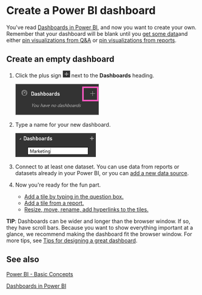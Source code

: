 ﻿<properties
   pageTitle="Create a Power BI dashboard"
   description="Create a Power BI dashboard"
   services="powerbi"
   documentationCenter=""
   authors="mihart"
   manager="mblythe"
   editor=""
   tags=""/>

<tags
   ms.service="powerbi"
   ms.devlang="NA"
   ms.topic="article"
   ms.tgt_pltfrm="NA"
   ms.workload="powerbi"
   ms.date="09/28/2015"
   ms.author="mihart"/>
# Create a Power BI dashboard

You've read [Dashboards in Power BI](powerbi-service-dashboards.md), and now you want to create your own. Remember that your dashboard will be blank until you [get some data](powerbi-service-get-data.md)and either [pin visualizations from Q&A](powerbi-service-pin-a-tile-to-a-dashboard-from-the-question-box.md) or [pin visualizations from reports](powerbi-service-pin-a-tile-to-a-dashboard-from-a-report.md).

## Create an empty dashboard

1. Click the plus sign ![](media/powerbi-service-create-a-dashboard/PBI_PlusIcon.png) next to the **Dashboards** heading.

	![](media/powerbi-service-create-a-dashboard/dashboard.png)

2. Type a name for your new dashboard.

	![](media/powerbi-service-create-a-dashboard/PBI_CreateDashNewName.png)

3.  Connect to at least one dataset. You can use data from reports or datasets already in your Power BI, or you can [add a new data source](powerbi-service-get-data.md).

4.  Now you're ready for the fun part.

	-   [Add a tile by typing in the question box.](powerbi-service-pin-a-tile-to-a-dashboard-from-the-question-box.md)
	-   [Add a tile from a report.](powerbi-service-pin-a-tile-to-a-dashboard-from-a-report.md)
	-   [Resize, move, rename, add hyperlinks to the tiles.](powerbi-service-edit-a-tile-in-a-dashboard.md)

**TIP**: Dashboards can be wider and longer than the browser window. If so, they have scroll bars. Because you want to show everything important at a glance, we recommend making the dashboard fit the browser window. For more tips, see [Tips for designing a great dashboard](powerbi-service-tips-for-designing-a-great-dashboard.md).

## See also

[Power BI - Basic Concepts](powerbi-service-basic-concepts.md)

[Dashboards in Power BI](powerbi-service-dashboards.md)
